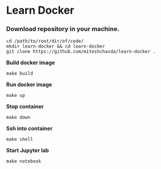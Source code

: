 # Learn Docker

### Download repository in your machine.

```
cd /path/to/root/dir/of/code/
mkdir learn-docker && cd learn-docker
git clone https://github.com/miteshchavda/learn-docker .
```

**Build docker image**
```
make build
```

**Run docker image**
```
make up
```

**Stop container**
```
make down
```

**Ssh into container**
```
make shell
```

**Start Jupyter lab**
```
make notebook
```